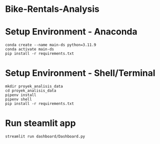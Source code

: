 # Bike-Rentals-Analysis

# Setup Environment - Anaconda
```
conda create --name main-ds python=3.11.9
conda activate main-ds
pip install -r requirements.txt
```

# Setup Environment - Shell/Terminal
```
mkdir proyek_analisis_data
cd proyek_analisis_data
pipenv install
pipenv shell
pip install -r requirements.txt
```

# Run steamlit app
```
streamlit run dashboard/Dashboard.py
```


